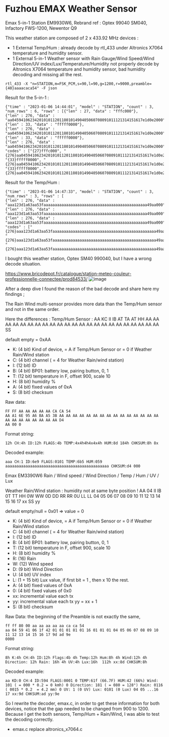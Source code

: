 # Fuzhou EMAX Weather Sensor 

Emax 5-in-1 Station EM9930W6, 
Rebrand ref : Optex 99040 SM040, Infactory FWS-1200, Newentor Q9

This weather station are composed of 2 x 433.92 MHz devices :
- 1 External Temp/Hum : already decode by rtl_433 under Altronics X7064 temperature and humidity sensor.
- 1 External 5-in-1 Weather sensor with Rain Gauge/Wind Speed/Wind Direction/UV index/Lux/Temperature/Humidity not properly decode by Altronics X7064 temperature and humidity sensor, bad humidity decoding and missing all the rest.

```
rtl_433 -X "n=STATION,m=FSK_PCM,s=90,l=90,g=1200,r=9000,preamble={40}aaaacaca54" -F json
```

Result for the 5-in-1 :
```
{"time" : "2023-01-06 14:44:01", "model" : "STATION", "count" : 3, "num_rows" : 6, "rows" : [{"len" : 27, "data" : "fffc000"},
{"len" : 276, "data" : "aa0459410623420101011201180101490405060708091011121314151617e1d0e2000"}, {"len" : 33, "data" : "fffff0000"}, 
{"len" : 276, "data" : "aa0459410623420101011201180101490405060708091011121314151617e1d0e2000"}, {"len" : 33, "data" : "fffff0000"}, 
{"len" : 276, "data" : "aa0459410623420101011201180101490405060708091011121314151617e1d0e2000"}], 
"codes" : ["{27}fffc000", "{276}aa0459410623420101011201180101490405060708091011121314151617e1d0e2000", "{33}fffff0000", "{276}aa0459410623420101011201180101490405060708091011121314151617e1d0e2000", "{33}fffff0000", "{276}aa0459410623420101011201180101490405060708091011121314151617e1d0e2000"]}
```
Result for the Temp/Hum :
```
{"time" : "2023-01-06 14:47:33", "model" : "STATION", "count" : 3, "num_rows" : 3, "rows" : [
{"len" : 276, "data" : "aaa123d1a63aa53faaaaaaaaaaaaaaaaaaaaaaaaaaaaaaaaaaaaaaaaaaaaaa49aa000"}, 
{"len" : 276, "data" : "aaa123d1a63aa53faaaaaaaaaaaaaaaaaaaaaaaaaaaaaaaaaaaaaaaaaaaaaa49aa000"}, 
{"len" : 276, "data" : "aaa123d1a63aa53faaaaaaaaaaaaaaaaaaaaaaaaaaaaaaaaaaaaaaaaaaaaaa49aa000"}], 
"codes" : ["{276}aaa123d1a63aa53faaaaaaaaaaaaaaaaaaaaaaaaaaaaaaaaaaaaaaaaaaaaaa49aa000", "{276}aaa123d1a63aa53faaaaaaaaaaaaaaaaaaaaaaaaaaaaaaaaaaaaaaaaaaaaaa49aa000", "{276}aaa123d1a63aa53faaaaaaaaaaaaaaaaaaaaaaaaaaaaaaaaaaaaaaaaaaaaaa49aa000"]}
```

I bought this weather station, Optex SM40 990040, but I have a wrong decode situation.

https://www.bricodepot.fr/catalogue/station-meteo-couleur-professionnelle-connectee/prod84533/
![image](https://user-images.githubusercontent.com/62882637/210964198-6144406c-f529-4525-ab68-d878b485e08b.png)

After a deep dive I found the reason of the bad decode and share here my findings ;

The Rain Wind multi-sensor provides more data than the Temp/Hum sensor and not in the same order.

Here the differences :
Temp/Hum Sensor :
    AA KC II IB AT TA AT HH AA AA AA AA AA AA AA AA AA AA AA AA AA AA AA AA AA AA AA AA AA AA AA SS

default empty = 0xAA
    
- K: (4 bit) Kind of device, = A if Temp/Hum Sensor or = 0 if Weather Rain/Wind station
- C: (4 bit) channel ( = 4 for Weather Rain/wind station)
- I: (12 bit) ID
- B: (4 bit) BP01: battery low, pairing button, 0, 1
- T: (12 bit) temperature in F, offset 900, scale 10
- H: (8 bit) humidity %
- A: (4 bit) fixed values of 0xA
- S: (8 bit) checksum

Raw data:

    FF FF AA AA AA AA AA CA CA 54
    AA A1 6E 95 A6 BA A5 3B AA AA AA AA AA AA AA AA AA AA AA AA AA AA AA AA AA AA AA AA AA AA AA D4
    AA 00 0

Format string:

    12h CH:4h ID:12h FLAGS:4b TEMP:4x4h4h4x4x4h HUM:8d 184h CHKSUM:8h 8x

Decoded example:

    aaa CH:1 ID:6e9 FLAGS:0101 TEMP:6b5 HUM:059 aaaaaaaaaaaaaaaaaaaaaaaaaaaaaaaaaaaaaaaaaaaaaa CHKSUM:d4 000


Emax EM3390W6 Rain / Wind speed / Wind Direction / Temp / Hum / UV / Lux

Weather Rain/Wind station : humidity not at same byte position !
    AA 04 II IB 0T TT HH 0W WW 0D DD RR RR 0U LL LL 04 05 06 07 08 09 10 11 12 13 14 15 16 17 xx SS yy

default empty/null = 0x01 => value = 0
  
- K: (4 bit) Kind of device, = A if Temp/Hum Sensor or = 0 if Weather Rain/Wind station
- C: (4 bit) channel ( = 4 for Weather Rain/wind station)
- I: (12 bit) ID
- B: (4 bit) BP01: battery low, pairing button, 0, 1
- T: (12 bit) temperature in F, offset 900, scale 10
- H: (8 bit) humidity %
- R: (16) Rain
- W: (12) Wind speed
- D: (9 bit) Wind Direction
- U: (4 bit) UV index
- L: (1 + 15 bit) Lux value, if first bit = 1 , then x 10 the rest.
- A: (4 bit) fixed values of 0xA
- 0: (4 bit) fixed values of 0x0
- xx: incremental value each tx
- yy: incremental value each tx yy = xx + 1
- S: (8 bit) checksum

Raw Data: the beginning of the Preamble is not exactly the same,

    ff ff 80 00 aa aa aa aa aa ca ca 54
    aa 04 59 41 06 1f 42 01 01 01 81 01 16 01 01 01 04 05 06 07 08 09 10 11 12 13 14 15 16 17 9d ad 9e
    0000

Format string:

    8h K:4h CH:4h ID:12h Flags:4b 4h Temp:12h Hum:8h 4h Wind:12h 4h Direction: 12h Rain: 16h 4h UV:4h Lux:16h  112h xx:8d CHKSUM:8h

Decoded example:

    aa KD:0 CH:4 ID:594 FLAGS:0001 0 TEMP:61f (66.7F) HUM:42 (66%) Wind: 101 ( = 000 * 0.2 = 0 kmh) 0 Direction: 181 ( = 080 = 128°) Rain: 0116 ( 0015 * 0.2  = 4.2 mm) 0 UV: 1 (0 UV) Lux: 0101 (0 Lux) 04 05 ...16 17 xx:9d CHKSUM:ad yy:9e

So I rewrite the decoder, emax.c, in order to get these information for both devices, notice that the gap needed to be changed from 900 to 1200.
Because I get the both sensors, Temp/Hum + Rain/Wind, I was able to test the decoding correctly.
- emax.c replace altronics_x7064.c

